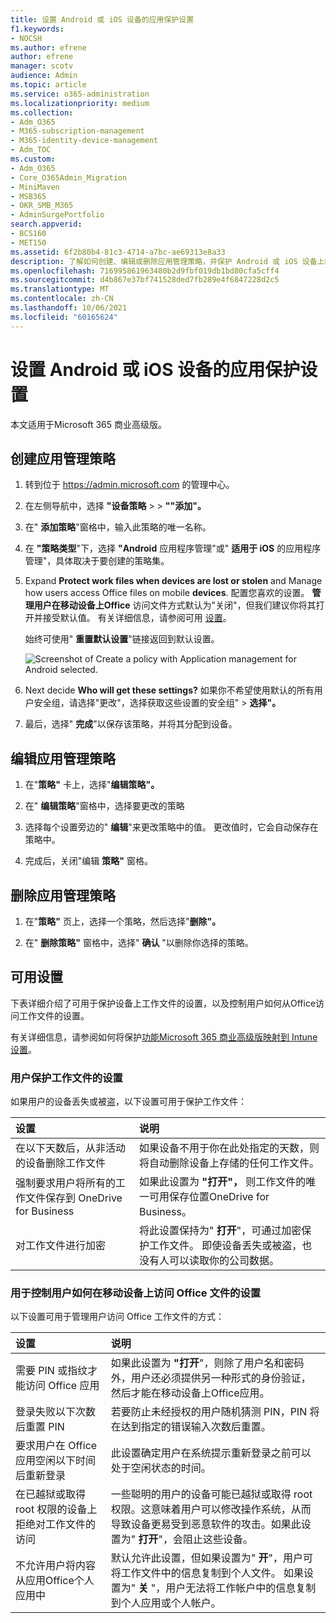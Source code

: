 ```yaml
---
title: 设置 Android 或 iOS 设备的应用保护设置
f1.keywords:
- NOCSH
ms.author: efrene
author: efrene
manager: scotv
audience: Admin
ms.topic: article
ms.service: o365-administration
ms.localizationpriority: medium
ms.collection:
- Adm_O365
- M365-subscription-management
- M365-identity-device-management
- Adm_TOC
ms.custom:
- Adm_O365
- Core_O365Admin_Migration
- MiniMaven
- MSB365
- OKR_SMB_M365
- AdminSurgePortfolio
search.appverid:
- BCS160
- MET150
ms.assetid: 6f2b80b4-81c3-4714-a7bc-ae69313e8a33
description: 了解如何创建、编辑或删除应用管理策略，并保护 Android 或 iOS 设备上的工作文件。
ms.openlocfilehash: 716995861963480b2d9fbf019db1bd80cfa5cff4
ms.sourcegitcommit: d4b867e37bf741528ded7fb289e4f6847228d2c5
ms.translationtype: MT
ms.contentlocale: zh-CN
ms.lasthandoff: 10/06/2021
ms.locfileid: "60165624"
---
```

# <a name="set-app-protection-settings-for-android-or-ios-devices"></a>设置 Android 或 iOS 设备的应用保护设置

本文适用于Microsoft 365 商业高级版。

## <a name="create-an-app-management-policy"></a>创建应用管理策略

1. 转到位于 <a href="https://go.microsoft.com/fwlink/p/?linkid=837890" target="_blank">https://admin.microsoft.com</a> 的管理中心。 
    
2. 在左侧导航中，选择 **"设备策略** \>  \> **""添加"。**
  
3. 在" **添加策略**"窗格中，输入此策略的唯一名称。 
    
4. 在 **"策略类型**"下，选择 **"Android** 应用程序管理"或" **适用于 iOS** 的应用程序管理"，具体取决于要创建的策略集。 
    
5. Expand **Protect work files when devices are lost or stolen** and Manage how users access Office files on mobile **devices**. 配置您喜欢的设置。 **管理用户在移动设备上Office** 访问文件方式默认为"关闭"，但我们建议你将其打开并接受默认值。  有关详细信息，请参阅可用 [设置](#available-settings)。 
    
    始终可使用" **重置默认设置**"链接返回到默认设置。 
    
    ![Screenshot of Create a policy with Application management for Android selected.](../../media/eabbe06d-ac0a-4f3a-8630-68c808b1e662.png)
  
6. Next decide **Who will get these settings?** 如果你不希望使用默认的所有用户安全组，请选择"更改"，选择获取这些设置的安全组" \> **选择"。**
    
7. 最后，选择" **完成**"以保存该策略，并将其分配到设备。 
    
## <a name="edit-an-app-management-policy"></a>编辑应用管理策略

1. 在"**策略"** 卡上，选择"**编辑策略"。**
    
2. 在" **编辑策略**"窗格中，选择要更改的策略 
    
3. 选择每个设置旁边的" **编辑**"来更改策略中的值。 更改值时，它会自动保存在策略中。
    
4. 完成后，关闭"编辑 **策略"** 窗格。 
    
## <a name="delete-an-app-management-policy"></a>删除应用管理策略

1. 在"**策略"** 页上，选择一个策略，然后选择"**删除"。**
    
2. 在" **删除策略"** 窗格中，选择" **确认** "以删除你选择的策略。 
    
## <a name="available-settings"></a>可用设置

下表详细介绍了可用于保护设备上工作文件的设置，以及控制用户如何从Office访问工作文件的设置。
  
 有关详细信息，请参阅如何将保护[功能Microsoft 365 商业高级版映射到 Intune 设置](map-protection-features-to-intune-settings.md)。 
  
### <a name="settings-that-protect-work-files"></a>用户保护工作文件的设置

如果用户的设备丢失或被盗，以下设置可用于保护工作文件：


|设置  <br/> |说明  <br/> |
|:-----|:-----|
|在以下天数后，从非活动的设备删除工作文件  <br/> |如果设备不用于你在此处指定的天数，则将自动删除设备上存储的任何工作文件。  <br/> |
|强制要求用户将所有的工作文件保存到 OneDrive for Business  <br/> |如果此设置为 **"打开"，** 则工作文件的唯一可用保存位置OneDrive for Business。  <br/> |
|对工作文件进行加密  <br/> |将此设置保持为" **打开**"，可通过加密保护工作文件。 即使设备丢失或被盗，也没有人可以读取你的公司数据。  <br/> |
   
### <a name="settings-that-control-how-users-access-office-files-on-mobile-devices"></a>用于控制用户如何在移动设备上访问 Office 文件的设置

以下设置可用于管理用户访问 Office 工作文件的方式：


|设置  <br/> |说明  <br/> |
|:-----|:-----|
|需要 PIN 或指纹才能访问 Office 应用  <br/> |如果此设置为 **"打开**"，则除了用户名和密码外，用户还必须提供另一种形式的身份验证，然后才能在移动设备上Office应用。<br/> |
|登录失败以下次数后重置 PIN  <br/> |若要防止未经授权的用户随机猜测 PIN，PIN 将在达到指定的错误输入次数后重置。  <br/> |
|要求用户在 Office 应用空闲以下时间后重新登录  <br/> |此设置确定用户在系统提示重新登录之前可以处于空闲状态的时间。  <br/> |
|在已越狱或取得 root 权限的设备上拒绝对工作文件的访问  <br/> |一些聪明的用户的设备可能已越狱或取得 root 权限。这意味着用户可以修改操作系统，从而导致设备更易受到恶意软件的攻击。如果此设置为" **打开**"，会阻止这些设备。  <br/> |
|不允许用户将内容从应用Office个人应用中  <br/> |默认允许此设置，但如果设置为" **开**"，用户可将工作文件中的信息复制到个人文件。 如果设置为" **关** "，用户无法将工作帐户中的信息复制到个人应用或个人帐户。  <br/> |
